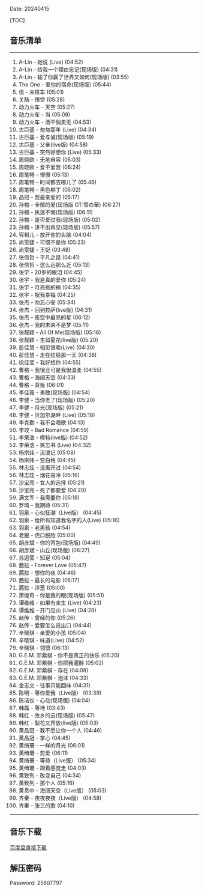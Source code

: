 Date: 20240415


[TOC]


## 音乐清单

------------------------------------------------------------------------

1.  A-Lin - 她说 (Live) (04:52)
2.  A-Lin - 给我一个理由忘记(现场版) (04:31)
3.  A-Lin - 输了你赢了世界又如何(现场版) (03:55)
4.  The One - 爱你的宿命(现场版) (05:44)
5.  信 - 末班车 (05:01)
6.  关喆 - 悟空 (05:28)
7.  动力火车 - 天空 (05:27)
8.  动力火车 - 当 (05:09)
9.  动力火车 - 酒干倘卖无 (04:53)
10. 古巨基 - 匆匆那年 (Live) (04:34)
11. 古巨基 - 爱与诚(现场版) (05:19)
12. 古巨基 - 父亲(live版) (04:58)
13. 古巨基 - 突然好想你 (Live) (05:33)
14. 周晓欧 - 无地自容 (05:03)
15. 周晓欧 - 爱不爱我 (06:24)
16. 周笔畅 - 慢慢 (05:13)
17. 周笔畅 - 时间都去哪儿了 (05:46)
18. 周笔畅 - 黑色柳丁 (05:02)
19. 品冠 - 我最亲爱的 (05:17)
20. 孙楠 - 全部的爱(现场版 OT:雪の華) (06:27)
21. 孙楠 - 执迷不悔(现场版) (06:11)
22. 孙楠 - 是否爱过我(现场版) (05:02)
23. 孙楠 - 讲不出再见(现场版) (05:57)
24. 容祖儿 - 放开你的头脑 (04:04)
25. 尚雯婕 - 可惜不是你 (05:23)
26. 尚雯婕 - 王妃 (03:48)
27. 张信哲 - 平凡之路 (04:41)
28. 张信哲 - 这么远那么近 (05:13)
29. 张宇 - 20岁的眼泪 (04:45)
30. 张宇 - 我是真的爱你 (05:24)
31. 张宇 - 月亮惹的祸 (04:35)
32. 张宇 - 祝我幸福 (04:25)
33. 张杰 - 勿忘心安 (05:34)
34. 张杰 - 回到拉萨(live版) (04:31)
35. 张杰 - 夜空中最亮的星 (06:12)
36. 张杰 - 我的未来不是梦 (05:11)
37. 张靓颖 - All Of Me(现场版) (05:16)
38. 张靓颖 - 生如夏花(live版) (05:20)
39. 彭佳慧 - 相见恨晚(Live) (04:30)
40. 彭佳慧 - 走在红毯那一天 (04:38)
41. 徐佳莹 - 我好想你 (04:55)
42. 曹格 - 我很丑可是我很温柔 (04:55)
43. 曹格 - 海阔天空 (04:33)
44. 曹格 - 背叛 (06:01)
45. 李佳薇 - 勇敢(现场版) (04:54)
46. 李健 - 当你老了(现场版) (05:20)
47. 李健 - 月光(现场版) (05:21)
48. 李健 - 贝加尔湖畔 (Live) (05:18)
49. 李克勤 - 我不会唱歌 (04:13)
50. 李玟 - Bad Romance (04:59)
51. 李荣浩 - 模特(live版) (04:52)
52. 李荣浩 - 笑忘书 (Live) (04:32)
53. 杨宗纬 - 流浪记 (05:08)
54. 杨宗纬 - 空白格 (04:45)
55. 林志炫 - 没离开过 (04:54)
56. 林志炫 - 烟花易冷 (05:16)
57. 沙宝亮 - 女人的选择 (05:21)
58. 沙宝亮 - 死了都要爱 (04:20)
59. 满文军 - 我需要你 (05:18)
60. 罗琦 - 我期待 (05:31)
61. 羽泉 - 心似狂潮（Live版） (04:45)
62. 羽泉 - 给所有知道我名字的人(Live) (05:16)
63. 羽泉 - 老男孩 (04:54)
64. 老狼 - 虎口脱险 (05:00)
65. 胡彦斌 - 你的背包(现场版) (04:49)
66. 胡彦斌 - 山丘(现场版) (06:27)
67. 苏运莹 - 知足 (05:04)
68. 茜拉 - Forever Love (05:47)
69. 茜拉 - 想你的夜 (04:46)
70. 茜拉 - 最长的电影 (05:17)
71. 茜拉 - 洋葱 (05:00)
72. 萧煌奇 - 你是我的眼(现场版) (05:51)
73. 谭维维 - 如果有来生 (Live) (04:23)
74. 谭维维 - 开门见山 (Live) (04:28)
75. 赵传 - 曾经的你 (05:26)
76. 赵传 - 爱要怎么说出口 (04:44)
77. 辛晓琪 - 亲爱的小孩 (05:04)
78. 辛晓琪 - 味道(Live) (04:52)
79. 辛晓琪 - 领悟 (06:13)
80. G.E.M. 邓紫棋 - 你不是真正的快乐 (05:20)
81. G.E.M. 邓紫棋 - 你把我灌醉 (05:02)
82. G.E.M. 邓紫棋 - 存在 (04:08)
83. G.E.M. 邓紫棋 - 泡沫 (04:33)
84. 金志文 - 往事只能回味 (04:31)
85. 陈明 - 等你爱我（Live版） (03:39)
86. 陈洁仪 - 心动(现场版) (04:04)
87. 韩磊 - 等待 (03:43)
88. 韩红 - 故乡的云(现场版) (05:47)
89. 韩红 - 梨花又开放(live版) (05:03)
90. 黄品冠 - 我不愿让你一个人 (04:46)
91. 黄品冠 - 掌心 (04:45)
92. 黄绮珊 - 一样的月光 (06:01)
93. 黄绮珊 - 剪爱 (06:11)
94. 黄绮珊 - 等待（Live版） (05:34)
95. 黄绮珊 - 跟着感觉走 (04:03)
96. 黄致列 - 改变自己 (04:34)
97. 黄致列 - 那个人 (05:16)
98. 黄贯中 - 海阔天空（Live版） (05:03)
99. 齐秦 - 夜夜夜夜（Live版） (04:58)
100. 齐秦 - 张三的歌 (04:10)

------------------------------------------------------------------------

## 音乐下载

<a class="btn btn-primary" target="_blank"
    href="https://pan.baidu.com/s/1BmAvykE9ynVxaZFHAS0Xyg?pwd=5ax4"><span
        class="glyphicon glyphicon-download-alt" aria-hidden="true"></span>
    百度盘直接下载
</a>

## 解压密码
Password: 25807797 
